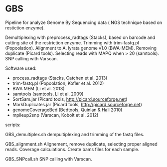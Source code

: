 GBS
==============

Pipeline for analyze Genome By Sequencing data ( NGS technique based on restiction enzyme).



Demultiplexing with preprocess_radtags (Stacks), based on barcode and cutting site of the restriction enzyme.
Trimming with trim-fastq.pl (Popoolation).
Alignment to A. lyrata genome v1.0 (BWA-MEM).
Removing duplicate (Picard tools).
Selecting reads with MAPQ when > 20 (samtools).
SNP calling with Varscan.

Software used:

- process_radtags (Stacks, Catchen et al. 2013)
- trim-fastq.pl (Popoolation, Kofler et al. 2012)
- BWA MEM (Li et al. 2013)
- samtools (samtools, Li et al. 2009)
- SortSam.jar (Picard tools, http://picard.sourceforge.net)
- MarkDuplicates.jar (Picard tools, http://picard.sourceforge.net)
- genomeCoverageBed (Bedtools, Quinlan & Hall 2010)
- mpileup2snp (Varscan, Kobolt et al. 2012)

scripts:

GBS_demultiplex.sh
dempultiplexing and trimming of the fastq files.

GBS_alignment.sh
Alignement, remove duplicate, selecting proper aligned reads.
Coverage calculations.
Create bams files for each sample.

GBS_SNPcall.sh
SNP calling with Varscan.



